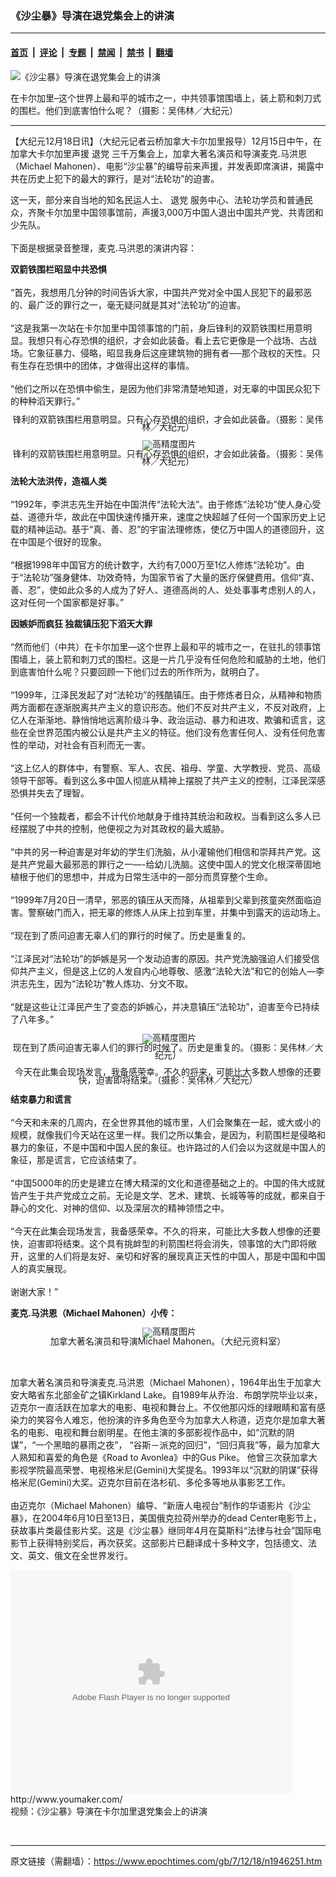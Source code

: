 ### 《沙尘暴》导演在退党集会上的讲演

---

#### [首页](../../../..?n1946251) &nbsp;|&nbsp; [评论](../../../../../epoch-comment?n1946251) &nbsp;|&nbsp; [专题](../../../../../epoch-special?n1946251) &nbsp;|&nbsp; [禁闻](../../../../../epoch-news?n1946251) &nbsp;|&nbsp; [禁书](../../../../../books?n1946251) &nbsp;|&nbsp; [翻墙](https://github.com/gfw-breaker/nogfw/blob/master/README.md?n1946251)


<div><img alt="《沙尘暴》导演在退党集会上的讲演" class="attachment-djy_600_400 size-djy_600_400 wp-post-image" src="https://i.epochtimes.com/assets/uploads/2007/12/712180319422001-600x400.jpg"/>
<div class="caption">
 <p>
  在卡尔加里–这个世界上最和平的城市之一，中共领事馆围墙上，装上箭和刺刀式的围栏。他们到底害怕什么呢？（摄影：吴伟林／大纪元）
 </p>
</div></div><hr/><div class="post_content" id="artbody" itemprop="articleBody">
 <!-- article content begin -->
 <p>
  【大纪元12月18日讯】（大纪元记者云桥加拿大卡尔加里报导）12月15日中午，在加拿大卡尔加里声援
  <ok href="https://www.epochtimes.com/gb/tag/%E9%80%80%E5%85%9A.html">
   退党
  </ok>
  三千万集会上，加拿大著名演员和导演麦克.马洪恩（Michael Mahonen）、电影“沙尘暴”的编导前来声援，并发表即席演讲，揭露中共在历史上犯下的最大的罪行，是对“法轮功”的迫害。
 </p>
 <p>
  这一天，部分来自当地的知名民运人士、
  <ok href="https://www.epochtimes.com/gb/tag/%E9%80%80%E5%85%9A.html">
   退党
  </ok>
  服务中心、法轮功学员和普通民众，齐聚卡尔加里中国领事馆前，声援3,000万中国人退出中国共产党、共青团和少先队。
  <br/>
  <br/>
  下面是根据录音整理，麦克.马洪恩的演讲内容：
 </p>
 <p>
  <b>
   双箭铁围栏昭显中共恐惧
  </b>
  <br/>
  <br/>
  “首先，我想用几分钟的时间告诉大家，中国共产党对全中国人民犯下的最邪恶的、最广泛的罪行之一，毫无疑问就是其对“法轮功”的迫害。
  <br/>
  <br/>
  “这是我第一次站在卡尔加里中国领事馆的门前，身后锋利的双箭铁围栏用意明显。我想只有心存恐惧的组织，才会如此装备。看上去它更像是一个战场、古战场。它象征暴力、侵略，昭显我身后这座建筑物的拥有者──那个政权的天性。只有生存在恐惧中的团体，才做得出这样的事情。
  <br/>
  <br/>
  “他们之所以在恐惧中偷生，是因为他们非常清楚地知道，对无辜的中国民众犯下的种种滔天罪行。”
 </p>
 <p>
  <!--image v 1.0-->
 </p>
 <div style="line-height: 90%; text-align: center;">
  <ok href=" https://i.epochtimes.com/assets/uploads/2008/03/712180318022001-450x301.jpg" rel="noreferrer noopener" target="_blank">
   <img alt="" class="size-medium wp-image-7857990" src="https://i.epochtimes.com/assets/uploads/2008/03/712180318022001-450x301.jpg" title=""/>
  </ok>
  <br/>
  <span class="bn12">
   锋利的双箭铁围栏用意明显。只有心存恐惧的组织，才会如此装备。（摄影：吴伟林／大纪元）
  </span>
 </div>
 <p>
  <!-- -->
 </p>
 <p>
  <!--image v 1.0-->
 </p>
 <div style="line-height: 90%; text-align: center;">
  <ok href=" https://i.epochtimes.com/assets/uploads/2008/03/712180318032001.jpg" rel="noreferrer noopener" target="_blank">
   <img alt="" class="size-medium wp-image-7857991" src="https://i.epochtimes.com/assets/uploads/2008/03/712180318032001.jpg" title=""/>
  </ok>
  <img alt="高精度图片" border="0" src="//www.epochtimes.com/images/highRes.jpg"/>
  <br/>
  <span class="bn12">
   锋利的双箭铁围栏用意明显。只有心存恐惧的组织，才会如此装备。（摄影：吴伟林／大纪元）
  </span>
 </div>
 <p>
  <!-- -->
 </p>
 <p>
  <b>
   法轮大法洪传，造福人类
  </b>
  <br/>
  <br/>
  “1992年，李洪志先生开始在中国洪传“法轮大法”。由于修炼“法轮功”使人身心受益、道德升华，故此在中国快速传播开来，速度之快超越了任何一个国家历史上记载的精神运动。基于“真、善、忍”的宇宙法理修炼，使亿万中国人的道德回升，这在中国是个很好的现象。
  <br/>
  <br/>
  “根据1998年中国官方的统计数字，大约有7,000万至1亿人修炼“法轮功”。由于“法轮功”强身健体、功效奇特，为国家节省了大量的医疗保健费用。信仰“真、善、忍”，使如此众多的人成为了好人、道德高尚的人、处处事事考虑别人的人，这对任何一个国家都是好事。”
 </p>
 <p>
  <b>
   因嫉妒而疯狂 独裁镇压犯下滔天大罪
  </b>
  <br/>
  <br/>
  “然而他们（中共）在卡尔加里—这个世界上最和平的城市之一，在驻扎的领事馆围墙上，装上箭和刺刀式的围栏。这是一片几乎没有任何危险和威胁的土地，他们到底害怕什么呢？只要回顾一下他们过去的所作所为，就明白了。
  <br/>
  <br/>
  “1999年，江泽民发起了对“法轮功”的残酷镇压。由于修炼者日众，从精神和物质两方面都在逐渐脱离共产主义的意识形态。他们不反对共产主义，不反对政府，上亿人在渐渐地、静悄悄地远离阶级斗争、政治运动、暴力和进攻、欺骗和谎言，这些在全世界范围内被公认是共产主义的特征。他们没有危害任何人、没有任何危害性的举动，对社会有百利而无一害。
  <br/>
  <br/>
  “这上亿人的群体中，有警察、军人、农民、祖母、学童、大学教授、党员、高级领导干部等。看到这么多中国人彻底从精神上摆脱了共产主义的控制，江泽民深感恐惧并失去了理智。
  <br/>
  <br/>
  “任何一个独裁者，都会不计代价地献身于维持其统治和政权。当看到这么多人已经摆脱了中共的控制，他便视之为对其政权的最大威胁。
  <br/>
  <br/>
  “中共的另一种迫害是对年幼的学生们洗脑，从小灌输他们相信和崇拜共产党。这是共产党最大最邪恶的罪行之一—-给幼儿洗脑。这使中国人的党文化根深蒂固地植根于他们的思想中，并成为日常生活中的一部分而贯穿整个生命。
  <br/>
  <br/>
  “1999年7月20日一清早，邪恶的镇压从天而降，从祖辈到父辈到孩童突然面临迫害。警察破门而入，把无辜的修炼人从床上拉到车里，并集中到露天的运动场上。
  <br/>
  <br/>
  “现在到了质问迫害无辜人们的罪行的时候了。历史是重复的。
  <br/>
  <br/>
  “江泽民对“法轮功”的妒嫉是另一个发动迫害的原因。共产党洗脑强迫人们接受信仰共产主义，但是这上亿的人发自内心地尊敬、感激“法轮大法”和它的创始人—李洪志先生，因为“法轮功”教人炼功、分文不取。
  <br/>
  <br/>
  “就是这些让江泽民产生了变态的妒嫉心，并决意镇压“法轮功”，迫害至今已持续了八年多。”
 </p>
 <p>
  <!--image v 1.0-->
 </p>
 <div style="line-height: 90%; text-align: center;">
  <ok href=" https://i.epochtimes.com/assets/uploads/2008/03/712180318052001.jpg" rel="noreferrer noopener" target="_blank">
   <img alt="" class="size-medium wp-image-7857992" src="https://i.epochtimes.com/assets/uploads/2008/03/712180318052001.jpg" title=""/>
  </ok>
  <img alt="高精度图片" border="0" src="//www.epochtimes.com/images/highRes.jpg"/>
  <br/>
  <span class="bn12">
   现在到了质问迫害无辜人们的罪行的时候了。历史是重复的。（摄影：吴伟林／大纪元）
  </span>
 </div>
 <p>
  <!-- -->
 </p>
 <p>
  <!--image v 1.0-->
 </p>
 <div style="line-height: 90%; text-align: center;">
  <ok href=" https://i.epochtimes.com/assets/uploads/2008/03/712180318062001-450x301.jpg" rel="noreferrer noopener" target="_blank">
   <img alt="" class="size-medium wp-image-7857993" src="https://i.epochtimes.com/assets/uploads/2008/03/712180318062001-450x301.jpg" title=""/>
  </ok>
  <br/>
  <span class="bn12">
   今天在此集会现场发言，我备感荣幸。不久的将来，可能比大多数人想像的还要快，迫害即将结束。（摄影：吴伟林／大纪元）
  </span>
 </div>
 <p>
  <!-- -->
 </p>
 <p>
  <b>
   结束暴力和谎言
  </b>
  <br/>
  <br/>
  “今天和未来的几周内，在全世界其他的城市里，人们会聚集在一起，或大或小的规模，就像我们今天站在这里一样。我们之所以集会，是因为，利箭围栏是侵略和暴力的象征，不是中国和中国人民的象征。也许路过的人们会以为这就是中国人的象征，那是谎言，它应该结束了。
  <br/>
  <br/>
  “中国5000年的历史是建立在博大精深的文化和道德基础之上的。中国的伟大成就皆产生于共产党成立之前。无论是文学、艺术、建筑、长城等等的成就，都来自于静心的文化、对神的信仰、以及深层次的精神领悟之中。
  <br/>
  <br/>
  “今天在此集会现场发言，我备感荣幸。不久的将来，可能比大多数人想像的还要快，迫害即将结束。这个具有挑衅型的利箭围栏将会消失，领事馆的大门即将敞开，这里的人们将是友好、亲切和好客的展现真正天性的中国人，那是中国和中国人的真实展现。
  <br/>
  <br/>
  谢谢大家！”
 </p>
 <p>
  <b>
   麦克.马洪恩（Michael Mahonen）小传：
  </b>
 </p>
 <p>
  <!--image v 1.0-->
 </p>
 <div style="line-height: 90%; text-align: center;">
  <ok href=" https://i.epochtimes.com/assets/uploads/2008/03/712180318042001.jpg" rel="noreferrer noopener" target="_blank">
   <img alt="" class="size-medium wp-image-7857994" src="https://i.epochtimes.com/assets/uploads/2008/03/712180318042001.jpg" title=""/>
  </ok>
  <img alt="高精度图片" border="0" src="//www.epochtimes.com/images/highRes.jpg"/>
  <br/>
  <span class="bn12">
   加拿大著名演员和导演Michael Mahonen。（大纪元资料室）
  </span>
 </div>
 <p>
  <!-- -->
  <br/>
  <br/>
  加拿大著名演员和导演麦克.马洪恩（Michael Mahonen），1964年出生于加拿大安大略省东北部金矿之镇Kirkland Lake。自1989年从乔治．布朗学院毕业以来，迈克尔一直活跃在加拿大的电影、电视和舞台上。不仅他那闪烁的绿眼睛和富有感染力的笑容令人难忘，他扮演的许多角色至今为加拿大人称道，迈克尔是加拿大著名的电影、电视和舞台剧明星。在他主演的多部影视作品中，如“沉默的阴谋”，“一个黑暗的暴雨之夜”， “谷斯－派克的回归”，“回归真我”等，最为加拿大人熟知和喜爱的角色是《Road to Avonlea》中的Gus Pike。 他曾三次获加拿大影视学院最高荣誉、电视格米尼(Gemini)大奖提名。1993年以“沉默的阴谋”获得格米尼(Gemini)大奖。迈克尔目前在洛杉矶、多伦多等地从事影艺工作。
  <br/>
  <br/>
  由迈克尔（Michael Mahonen）编导、“新唐人电视台”制作的华语影片《沙尘暴》，在2004年6月10日至13日，美国俄克拉荷州举办的dead Center电影节上，获故事片类最佳影片奖。这是《沙尘暴》继同年4月在莫斯科“法律与社会”国际电影节上获得特别奖后，再次获奖。这部影片已翻译成十多种文字，包括德文、法文、英文、俄文在全世界发行。
 </p>
 <p>
  <embed allowfullscreen="true" bgcolor="#FFFFFF" flashvars="file=http://www.youmaker.com/video/v%3Fid%3D0fc66c1a5e5c43298b820797dc30efb6001%26nu%3Dnu&amp;showdigits=true&amp;overstretch=fit&amp;autostart=false&amp;rotatetime=12&amp;linkfromdisplay=false&amp;repeat=list&amp;shuffle=false&amp;&amp;showfsbutton=false&amp;fsreturnpage=&amp;fullscreenpage=" height="358" pluginspage="http://www.macromedia.com/go/getflashplayer" src="http://www.youmaker.com/v.swf" type="application/x-shockwave-flash" width="450"/>
  <br/>
  <ok href="http://www.youmaker.com/video/sv?id=0fc66c1a5e5c43298b820797dc30efb6001">
   http://www.youmaker.com/
  </ok>
  <br/>
  视频：《沙尘暴》导演在卡尔加里退党集会上的讲演
 </p>
 <p>
  <p>
   <font color="#ffffff">
    (http://www.dajiyuan.com)
   </font>
  </p>
  <!-- article content end -->
  <div id="below_article_ad">
  </div>
 </p>
</div>


---

原文链接（需翻墙）：https://www.epochtimes.com/gb/7/12/18/n1946251.htm